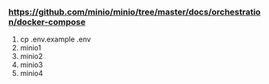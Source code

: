 ### https://github.com/minio/minio/tree/master/docs/orchestration/docker-compose

1. cp .env.example .env
2. minio1
3. minio2
4. minio3
5. minio4
